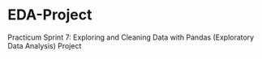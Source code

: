 # EDA-Project
Practicum Sprint 7: Exploring and Cleaning Data with Pandas (Exploratory Data Analysis) Project
